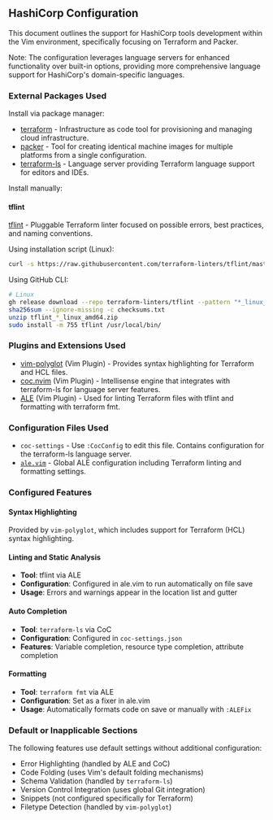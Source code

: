 ## HashiCorp Configuration

This document outlines the support for HashiCorp tools development within the Vim environment, specifically focusing on Terraform and Packer.

Note: The configuration leverages language servers for enhanced functionality over built-in options, providing more comprehensive language support for HashiCorp's domain-specific languages.

### External Packages Used

Install via package manager:
* [terraform](https://www.terraform.io/) - Infrastructure as code tool for provisioning and managing cloud infrastructure.
* [packer](https://www.packer.io/) - Tool for creating identical machine images for multiple platforms from a single configuration.
* [terraform-ls](https://github.com/hashicorp/terraform-ls) - Language server providing Terraform language support for editors and IDEs.

Install manually:

#### tflint

[tflint](https://github.com/terraform-linters/tflint) - Pluggable Terraform
linter focused on possible errors, best practices, and naming conventions.

Using installation script (Linux):
```bash
curl -s https://raw.githubusercontent.com/terraform-linters/tflint/master/install_linux.sh | bash
```

Using GitHub CLI:
```bash
# Linux
gh release download --repo terraform-linters/tflint --pattern "*_linux_amd64.zip" --pattern "checksums.txt"
sha256sum --ignore-missing -c checksums.txt
unzip tflint_*_linux_amd64.zip
sudo install -m 755 tflint /usr/local/bin/
```

### Plugins and Extensions Used

* [vim-polyglot](https://github.com/sheerun/vim-polyglot) (Vim Plugin) - Provides syntax highlighting for Terraform and HCL files.
* [coc.nvim](https://github.com/neoclide/coc.nvim) (Vim Plugin) - Intellisense engine that integrates with terraform-ls for language server features.
* [ALE](https://github.com/dense-analysis/ale) (Vim Plugin) - Used for linting Terraform files with tflint and formatting with terraform fmt.

### Configuration Files Used

* `coc-settings` - Use `:CocConfig` to edit this file. Contains configuration for the terraform-ls language server.
* [`ale.vim`](../.vim/pack/settings/start/settings/plugin/ale.vim) - Global ALE configuration including Terraform linting and formatting settings.

### Configured Features

#### Syntax Highlighting
Provided by `vim-polyglot`, which includes support for Terraform (HCL) syntax highlighting.

#### Linting and Static Analysis
* **Tool**: tflint via ALE
* **Configuration**: Configured in ale.vim to run automatically on file save
* **Usage**: Errors and warnings appear in the location list and gutter

#### Auto Completion
* **Tool**: `terraform-ls` via CoC
* **Configuration**: Configured in `coc-settings.json`
* **Features**: Variable completion, resource type completion, attribute completion

#### Formatting
* **Tool**: `terraform fmt` via ALE
* **Configuration**: Set as a fixer in ale.vim
* **Usage**: Automatically formats code on save or manually with `:ALEFix`

### Default or Inapplicable Sections

The following features use default settings without additional configuration:
* Error Highlighting (handled by ALE and CoC)
* Code Folding (uses Vim's default folding mechanisms)
* Schema Validation (handled by `terraform-ls`)
* Version Control Integration (uses global Git integration)
* Snippets (not configured specifically for Terraform)
* Filetype Detection (handled by `vim-polyglot`)
